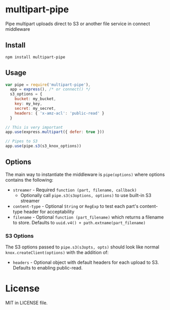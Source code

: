 multipart-pipe
==============

Pipe multipart uploads direct to S3 or another file service in connect middleware

## Install

```
npm install multipart-pipe
```

## Usage

```javascript
var pipe = require('multipart-pipe'),
  app = express(), /* or connect() */
  s3_options = {
    bucket: my_bucket,
    key: my_key,
    secret: my_secret,
    headers: { 'x-amz-acl': 'public-read' }
  }

// This is very important
app.use(express.multipart({ defer: true }))

// Pipes to S3
app.use(pipe.s3(s3_knox_options))
```

## Options

The main way to instantiate the middleware is `pipe(options)` where options contains the following:

- `streamer` - Required `function (part, filename, callback)`
  - Optionally call `pipe.s3(s3options, options)` to use built-in S3 streamer
- `content-type` - Optional `String` or `RegExp` to test each part's content-type header for acceptability
- `filename` - Optional `function (part_filename)` which returns a filename to store. Defaults to `uuid.v4() + path.extname(part_filename)`

### S3 Options

The S3 options passed to `pipe.s3(s3opts, opts)` should look like normal `knox.createClient(options)` with the addition of:

- `headers` - Optional object with default headers for each upload to S3. Defaults to enabling public-read.

# License

MIT in LICENSE file.
